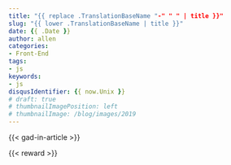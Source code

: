 ```yaml
---
title: "{{ replace .TranslationBaseName "-" " " | title }}"
slug: "{{ lower .TranslationBaseName | title }}"
date: {{ .Date }}
author: allen
categories:
- Front-End
tags:
- js
keywords:
- js
disqusIdentifier: {{ now.Unix }}
# draft: true
# thumbnailImagePosition: left
# thumbnailImage: /blog/images/2019
---
```


<!--more-->

{{< gad-in-article >}}

<!-- {{< embed-caniuse css-placeholder-shown >}} -->
<!-- {{< codepen pen="PKdOpB" user="justforuse" theme="dark">}} -->
{{< reward >}}
